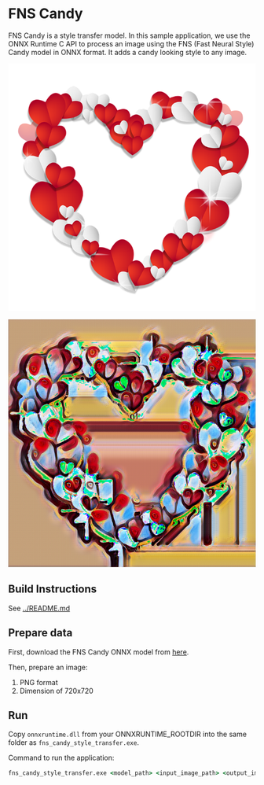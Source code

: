 # FNS Candy

FNS Candy is a style transfer model. In this sample application, we use the ONNX Runtime C API to process an image using the FNS (Fast Neural Style) Candy model in ONNX format. It adds a candy looking style to any image.

![Heart shaped image made of read and white hearts](before-candy-image.png)

![Candy style heart shape](after-candy-image.png)

## Build Instructions

See [../README.md](../README.md)

## Prepare data

First, download the FNS Candy ONNX model from [here](https://raw.githubusercontent.com/microsoft/Windows-Machine-Learning/master/Samples/FNSCandyStyleTransfer/UWP/cs/Assets/candy.onnx).

Then, prepare an image:

1. PNG format
2. Dimension of 720x720

## Run

Copy `onnxruntime.dll` from your ONNXRUNTIME_ROOTDIR into the same folder as `fns_candy_style_transfer.exe`.

Command to run the application:

```bat
fns_candy_style_transfer.exe <model_path> <input_image_path> <output_image_path> [cpu|cuda|dml]
```
